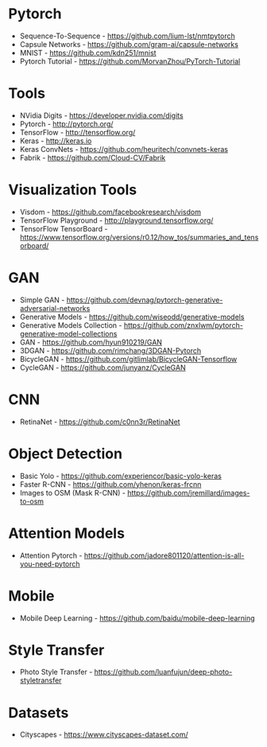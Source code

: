 # Pytorch

- Sequence-To-Sequence - https://github.com/lium-lst/nmtpytorch
- Capsule Networks - https://github.com/gram-ai/capsule-networks
- MNIST - https://github.com/kdn251/mnist
- Pytorch Tutorial - https://github.com/MorvanZhou/PyTorch-Tutorial

# Tools

- NVidia Digits - https://developer.nvidia.com/digits
- Pytorch - http://pytorch.org/
- TensorFlow - http://tensorflow.org/
- Keras - http://keras.io
- Keras ConvNets - https://github.com/heuritech/convnets-keras
- Fabrik - https://github.com/Cloud-CV/Fabrik

# Visualization Tools

- Visdom - https://github.com/facebookresearch/visdom
- TensorFlow Playground - http://playground.tensorflow.org/
- TensorFlow TensorBoard - https://www.tensorflow.org/versions/r0.12/how_tos/summaries_and_tensorboard/

# GAN

- Simple GAN - https://github.com/devnag/pytorch-generative-adversarial-networks
- Generative Models - https://github.com/wiseodd/generative-models
- Generative Models Collection - https://github.com/znxlwm/pytorch-generative-model-collections
- GAN - https://github.com/hyun910219/GAN
- 3DGAN - https://github.com/rimchang/3DGAN-Pytorch
- BicycleGAN - https://github.com/gitlimlab/BicycleGAN-Tensorflow
- CycleGAN - https://github.com/junyanz/CycleGAN

# CNN

- RetinaNet - https://github.com/c0nn3r/RetinaNet

# Object Detection

- Basic Yolo - https://github.com/experiencor/basic-yolo-keras
- Faster R-CNN - https://github.com/yhenon/keras-frcnn
- Images to OSM (Mask R-CNN) - https://github.com/jremillard/images-to-osm

# Attention Models

- Attention Pytorch - https://github.com/jadore801120/attention-is-all-you-need-pytorch

# Mobile

- Mobile Deep Learning - https://github.com/baidu/mobile-deep-learning


# Style Transfer

- Photo Style Transfer - https://github.com/luanfujun/deep-photo-styletransfer

# Datasets

- Cityscapes - https://www.cityscapes-dataset.com/

